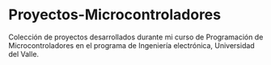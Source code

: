 # Proyectos-Microcontroladores
Colección de proyectos desarrollados durante mi curso de Programación de Microcontroladores en el programa de Ingeniería electrónica, Universidad del Valle.
